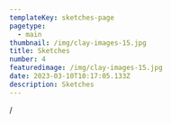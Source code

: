 ```yaml
---
templateKey: sketches-page
pagetype:
  - main
thumbnail: /img/clay-images-15.jpg
title: Sketches
number: 4
featuredimage: /img/clay-images-15.jpg
date: 2023-03-10T10:17:05.133Z
description: Sketches
---
```

/